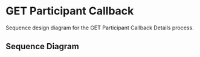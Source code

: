 # GET Participant Callback

Sequence design diagram for the GET Participant Callback Details process.

## Sequence Diagram

